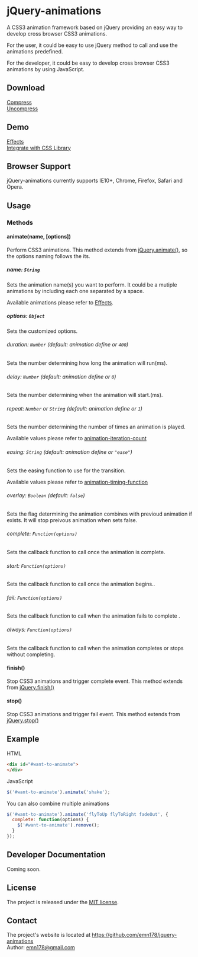 # jQuery-animations
A CSS3 animation framework based on jQuery providing an easy way to develop cross browser CSS3 animations.

For the user, it could be easy to use jQuery method to call and use the animations predefined.

For the developer, it could be easy to develop cross browser CSS3 animations by using JavaScript.

## Download
[Compress](https://raw.github.com/emn178/jquery-animations/master/build/jquery.animations.min.js)  
[Uncompress](https://raw.github.com/emn178/jquery-animations/master/build/jquery.animations.js)

## Demo
[Effects](http://emn178.github.io/jquery-animations/samples/effects/)  
[Integrate with CSS Library](http://jsfiddle.net/emn178/vN8V8/)

## Browser Support
jQuery-animations currently supports IE10+, Chrome, Firefox, Safari and Opera.

## Usage
### Methods
#### animate(name, [options])
Perform CSS3 animations. This method extends from [jQuery.animate()](https://api.jquery.com/animate/), so the options naming follows the its.

##### *name: `String`*

Sets the animation name(s) you want to perform. It could be a mutiple animations by including each one separated by a space.

Available animations please refer to [Effects](http://emn178.github.io/jquery-animations/samples/effects/).

##### *options: `Object`*
Sets the customized options.

###### *duration: `Number` (default: animation define or `400`)*
Sets the number determining how long the animation will run(ms).

###### *delay: `Number` (default: animation define or `0`)*
Sets the number determining when the animation will start.(ms).

###### *repeat: `Number` or `String` (default: animation define or `1`)*
Sets the number determining the number of times an animation is played.

Available values please refer to [animation-iteration-count](http://www.w3schools.com/cssref/css3_pr_animation-iteration-count.asp)

###### *easing: `String` (default: animation define or `"ease"`)*
Sets the easing function to use for the transition.

Available values please refer to [animation-timing-function](http://www.w3schools.com/cssref/css3_pr_animation-timing-function.asp)

###### *overlay: `Boolean` (default: `false`)*
Sets the flag determining the animation combines with previoud animation if exists. It will stop preivous animation when sets false.

###### *complete: `Function(options)`*
Sets the callback function to call once the animation is complete.

###### *start: `Function(options)`*
Sets the callback function to call once the animation begins..

###### *fail: `Function(options)`*
Sets the callback function to call when the animation fails to complete .

###### *always: `Function(options)`*
Sets the callback function to call when the animation completes or stops without completing.

#### finish()
Stop CSS3 animations and trigger complete event. This method extends from [jQuery.finish()](https://api.jquery.com/finish/)

#### stop()
Stop CSS3 animations and trigger fail event. This method extends from [jQuery.stop()](https://api.jquery.com/stop/)

## Example

HTML
```HTML
<div id="#want-to-animate">
</div>
```
JavaScript
```JavaScript
$('#want-to-animate').animate('shake');
```
You can also combine multiple animations
```JavaScript
$('#want-to-animate').animate('flyToUp flyToRight fadeOut', {
  complete: function(options) {
    $('#want-to-animate').remove();
  }
});
```

## Developer Documentation
Coming soon.

## License
The project is released under the [MIT license](http://www.opensource.org/licenses/MIT).

## Contact
The project's website is located at https://github.com/emn178/jquery-animations  
Author: emn178@gmail.com
